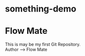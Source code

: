 # something-demo
<h1>Flow Mate</h1>
This is may be my first Git Repository.
<br>
Author --> Flow Mate
    